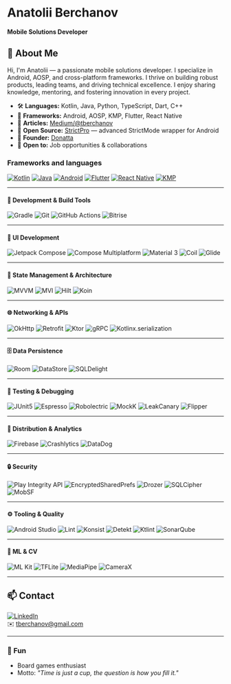 # Anatolii Berchanov

**Mobile Solutions Developer**

## 👋 About Me

Hi, I'm Anatolii — a passionate mobile solutions developer. I specialize in Android, AOSP, and cross-platform frameworks. I thrive on building robust products, leading teams, and driving technical excellence. I enjoy sharing knowledge, mentoring, and fostering innovation in every project.

- 🛠️ **Languages:** Kotlin, Java, Python, TypeScript, Dart, C++
- 🧩 **Frameworks:** Android, AOSP, KMP, Flutter, React Native
- 📝 **Articles:** [Medium/@tberchanov](https://medium.com/@tberchanov)
- 🚀 **Open Source:** [StrictPro](https://github.com/tberchanov/StrictPro) — advanced StrictMode wrapper for Android
- 🌱 **Founder:** [Donatta](https://donatta.app/)
- 🤝 **Open to:** Job opportunities & collaborations


### Frameworks and languages
[![Kotlin](https://img.shields.io/badge/Kotlin-7F52FF?style=flat&logo=kotlin&logoColor=white)](https://kotlinlang.org/) 
[![Java](https://img.shields.io/badge/Java-007396?style=flat&logo=java&logoColor=white)](https://www.java.com/) 
[![Android](https://img.shields.io/badge/Android-3DDC84?style=flat&logo=android&logoColor=white)](https://developer.android.com/) 
[![Flutter](https://img.shields.io/badge/Flutter-02569B?style=flat&logo=flutter&logoColor=white)](https://flutter.dev/) 
[![React Native](https://img.shields.io/badge/React_Native-20232A?style=flat&logo=react&logoColor=61DAFB)](https://reactnative.dev/) 
[![KMP](https://img.shields.io/badge/Kotlin_Multiplatform-7F52FF?style=flat&logo=kotlin&logoColor=white)](https://kotlinlang.org/docs/multiplatform.html)

---

#### 🧰 Development & Build Tools

![Gradle](https://img.shields.io/badge/Gradle-02303A?logo=gradle&logoColor=white)
![Git](https://img.shields.io/badge/Git-F05032?logo=git&logoColor=white)
![GitHub Actions](https://img.shields.io/badge/GitHub%20Actions-2088FF?logo=githubactions&logoColor=white)
![Bitrise](https://img.shields.io/badge/Bitrise-683D87?logo=bitrise&logoColor=white)

---

#### 🧱 UI Development

![Jetpack Compose](https://img.shields.io/badge/Jetpack%20Compose-4285F4?logo=jetpackcompose&logoColor=white)
![Compose Multiplatform](https://img.shields.io/badge/Compose%20Multiplatform-4285F4?logo=jetpackcompose&logoColor=white)
![Material 3](https://img.shields.io/badge/Material%203-4285F4?logo=materialdesign&logoColor=white)
![Coil](https://img.shields.io/badge/Coil-FF6D00?logo=android&logoColor=white)
![Glide](https://img.shields.io/badge/Glide-4285F4?logo=glide&logoColor=white)

---

#### 🔄 State Management & Architecture

![MVVM](https://img.shields.io/badge/MVVM-2196F3?logo=android&logoColor=white)
![MVI](https://img.shields.io/badge/MVI-3F51B5?logo=android&logoColor=white)
![Hilt](https://img.shields.io/badge/Hilt-8E24AA?logo=dagger&logoColor=white)
![Koin](https://img.shields.io/badge/Koin-33B1FF?logo=kotlin&logoColor=white)

---

#### 🌐 Networking & APIs

![OkHttp](https://img.shields.io/badge/OkHttp-000000?logo=square&logoColor=white)
![Retrofit](https://img.shields.io/badge/Retrofit-009688?logo=square&logoColor=white)
![Ktor](https://img.shields.io/badge/Ktor-20232A?logo=kotlin&logoColor=white)
![gRPC](https://img.shields.io/badge/gRPC-008067?logo=grpc&logoColor=white)
![Kotlinx.serialization](https://img.shields.io/badge/Kotlinx.serialization-7B1FA2?logo=kotlin&logoColor=white)

---

#### 🗄️ Data Persistence

![Room](https://img.shields.io/badge/Room-8D6E63?logo=android&logoColor=white)
![DataStore](https://img.shields.io/badge/DataStore-546E7A?logo=android&logoColor=white)
![SQLDelight](https://img.shields.io/badge/SQLDelight-FFD600?logo=sqlite&logoColor=black)

---

#### 🧪 Testing & Debugging

![JUnit5](https://img.shields.io/badge/JUnit5-25A162?logo=java&logoColor=white)
![Espresso](https://img.shields.io/badge/Espresso-6D4C41?logo=android&logoColor=white)
![Robolectric](https://img.shields.io/badge/Robolectric-FF7043?logo=android&logoColor=white)
![MockK](https://img.shields.io/badge/MockK-795548?logo=kotlin&logoColor=white)
![LeakCanary](https://img.shields.io/badge/LeakCanary-FFC107?logo=android&logoColor=white)
![Flipper](https://img.shields.io/badge/Flipper-4285F4?logo=facebook&logoColor=white)

---

#### 📱 Distribution & Analytics

![Firebase](https://img.shields.io/badge/Firebase-FFCA28?logo=firebase&logoColor=black)
![Crashlytics](https://img.shields.io/badge/Crashlytics-FF6F00?logo=firebase&logoColor=white)
![DataDog](https://img.shields.io/badge/DataDog-632CA6?logo=datadog&logoColor=white)

---

#### 🔒 Security

![Play Integrity API](https://img.shields.io/badge/Play%20Integrity-34A853?logo=googleplay&logoColor=white)
![EncryptedSharedPrefs](https://img.shields.io/badge/EncryptedSharedPrefs-FF5722?logo=android&logoColor=white)
![Drozer](https://img.shields.io/badge/Drozer-607D8B?logo=android&logoColor=white)
![SQLCipher](https://img.shields.io/badge/SQLCipher-003B57?logo=sqlite&logoColor=white)
![MobSF](https://img.shields.io/badge/MobSF-263238?logo=android&logoColor=white)

---

#### ⚙️ Tooling & Quality

![Android Studio](https://img.shields.io/badge/Android%20Studio-3DDC84?logo=androidstudio&logoColor=white)
![Lint](https://img.shields.io/badge/Lint-FFC107?logo=android&logoColor=black)
![Konsist](https://img.shields.io/badge/Konsist-0095D5?logo=kotlin&logoColor=white)
![Detekt](https://img.shields.io/badge/Detekt-546E7A?logo=kotlin&logoColor=white)
![Ktlint](https://img.shields.io/badge/Ktlint-FFB300?logo=kotlin&logoColor=white)
![SonarQube](https://img.shields.io/badge/SonarQube-4E9BCD?logo=sonarqube&logoColor=white)

---

#### 🤖 ML & CV

![ML Kit](https://img.shields.io/badge/ML%20Kit-4285F4?logo=google&logoColor=white)
![TFLite](https://img.shields.io/badge/TensorFlow%20Lite-FF6F00?logo=tensorflow&logoColor=white)
![MediaPipe](https://img.shields.io/badge/MediaPipe-009688?logo=google&logoColor=white)
![CameraX](https://img.shields.io/badge/CameraX-6A1B9A?logo=android&logoColor=white)

---

## 📫 Contact

[![LinkedIn](https://img.shields.io/badge/LinkedIn-0A66C2?style=flat&logo=linkedin&logoColor=white)](https://www.linkedin.com/in/anatolii-berchanov/)  
✉️ tberchanov@gmail.com

---

### 🎲 Fun
- Board games enthusiast
- Motto: _"Time is just a cup, the question is how you fill it."_
